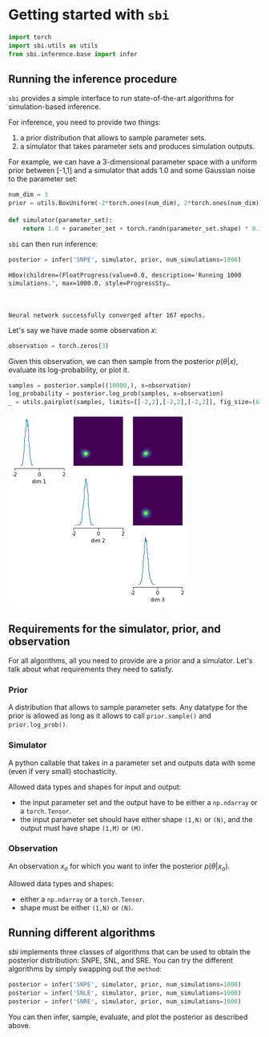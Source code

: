 # Getting started with `sbi`


```python
import torch
import sbi.utils as utils
from sbi.inference.base import infer
```

## Running the inference procedure

`sbi` provides a simple interface to run state-of-the-art algorithms for simulation-based inference.

For inference, you need to provide two things:

1) a prior distribution that allows to sample parameter sets.  
2) a simulator that takes parameter sets and produces simulation outputs.

For example, we can have a 3-dimensional parameter space with a uniform prior between [-1,1] and a simulator that adds 1.0 and some Gaussian noise to the parameter set:


```python
num_dim = 3
prior = utils.BoxUniform(-2*torch.ones(num_dim), 2*torch.ones(num_dim))

def simulator(parameter_set):
    return 1.0 + parameter_set + torch.randn(parameter_set.shape) * 0.1
```

`sbi` can then run inference:


```python
posterior = infer('SNPE', simulator, prior, num_simulations=1000)
```


    HBox(children=(FloatProgress(value=0.0, description='Running 1000 simulations.', max=1000.0, style=ProgressSty…


    
    Neural network successfully converged after 167 epochs.


Let's say we have made some observation $x$:


```python
observation = torch.zeros(3)
```

 Given this observation, we can then sample from the posterior $p(\theta|x)$, evaluate its log-probability, or plot it.


```python
samples = posterior.sample((10000,), x=observation)
log_probability = posterior.log_prob(samples, x=observation)
_ = utils.pairplot(samples, limits=[[-2,2],[-2,2],[-2,2]], fig_size=(6,6))
```


![png](00_getting_started_files/00_getting_started_10_0.png)


## Requirements for the simulator, prior, and observation

For all algorithms, all you need to provide are a prior and a simulator. Let's talk about what requirements they need to satisfy.


### Prior
A distribution that allows to sample parameter sets. Any datatype for the prior is allowed as long as it allows to call `prior.sample()` and `prior.log_prob()`.

### Simulator
A python callable that takes in a parameter set and outputs data with some (even if very small) stochasticity.

Allowed data types and shapes for input and output:
- the input parameter set and the output have to be either a `np.ndarray` or a `torch.Tensor`. 
- the input parameter set should have either shape `(1,N)` or `(N)`, and the output must have shape `(1,M)` or `(M)`.

### Observation
An observation $x_o$ for which you want to infer the posterior $p(\theta|x_o)$.

Allowed data types and shapes:
- either a `np.ndarray` or a `torch.Tensor`.
- shape must be either `(1,N)` or `(N)`.

## Running different algorithms

*sbi* implements three classes of algorithms that can be used to obtain the posterior distribution: SNPE, SNL, and SRE. You can try the different algorithms by simply swapping out the `method`:


```python
posterior = infer('SNPE', simulator, prior, num_simulations=1000)
posterior = infer('SNLE', simulator, prior, num_simulations=1000)
posterior = infer('SNRE', simulator, prior, num_simulations=1000)
```

You can then infer, sample, evaluate, and plot the posterior as described above.

